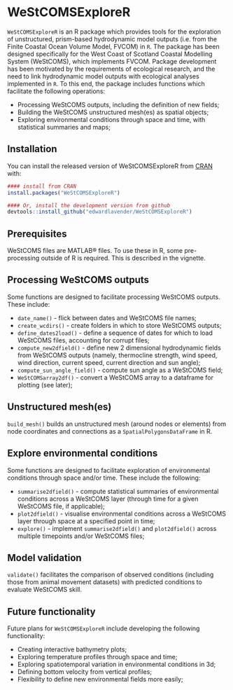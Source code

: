 
<!-- README.md is generated from README.Rmd. Please edit that file -->

# WeStCOMSExploreR

<!-- badges: start -->

<!-- badges: end -->

`WeStCOMSExploreR` is an R package which provides tools for the
exploration of unstructured, prism-based hydrodynamic model outputs
(i.e. from the Finite Coastal Ocean Volume Model, FVCOM) in `R`. The
package has been designed specifically for the West Coast of Scotland
Coastal Modelling System (WeStCOMS), which implements FVCOM. Package
development has been motivated by the requirements of ecological
research, and the need to link hydrodynamic model outputs with
ecological analyses implemented in `R`. To this end, the package
includes functions which facilitate the following operations:

  - Processing WeStCOMS outputs, including the definition of new fields;
  - Building the WeStCOMS unstructured mesh(es) as spatial objects;
  - Exploring environmental conditions through space and time, with
    statistical summaries and maps;

## Installation

You can install the released version of WeStCOMSExploreR from
[CRAN](https://CRAN.R-project.org) with:

``` r
#### install from CRAN
install.packages("WeStCOMSExploreR")
```

``` r
#### Or, install the development version from github
devtools::install_github("edwardlavender/WeStCOMSExploreR")
```

## Prerequisites

WeStCOMS files are MATLAB® files. To use these in R, some pre-processing
outside of R is required. This is described in the vignette.

## Processing WeStCOMS outputs

Some functions are designed to facilitate processing WeStCOMS outputs.
These include:

  - `date_name()` - flick between dates and WeStCOMS file names;
  - `create_wcdirs()` - create folders in which to store WeStCOMS
    outputs;
  - `define_dates2load()` - define a sequence of dates for which to load
    WeStCOMS files, accounting for corrupt files;
  - `compute_new2dfield()` - define new 2 dimensional hydrodynamic
    fields from WeStCOMS outputs (namely, thermocline strength, wind
    speed, wind direction, current speed, current direction and sun
    angle);
  - `compute_sun_angle_field()` - compute sun angle as a WeStCOMS field;
  - `WeStCOMSarray2df()` - convert a WeStCOMS array to a dataframe for
    plotting (see later);

## Unstructured mesh(es)

`build_mesh()` builds an unstructured mesh (around nodes or elements)
from node coordinates and connections as a `SpatialPolygonsDataFrame` in
R.

## Explore environmental conditions

Some functions are designed to facilitate exploration of environmental
conditions through space and/or time. These include the following:

  - `summarise2dfield()` - compute statistical summaries of
    environmental conditions across a WeStCOMS layer (through time for a
    given WeStCOMS file, if applicable);
  - `plot2dfield()` - visualise environmental conditions across a
    WeStCOMS layer through space at a specified point in time;
  - `explore()` - implement `summarise2dfield()` and `plot2dfield()`
    across multiple timepoints and/or WeStCOMS files;

## Model validation

`validate()` facilitates the comparison of observed conditions
(including those from animal movement datasets) with predicted
conditions to evaluate WeStCOMS skill.

## Future functionality

Future plans for `WeStCOMSExploreR` include developing the following
functionality:

  - Creating interactive bathymetry plots;
  - Exploring temperature profiles through space and time;
  - Exploring spatiotemporal variation in environmental conditions in
    3d;
  - Defining bottom velocity from vertical profiles;
  - Flexibility to define new environmental fields more easily;

